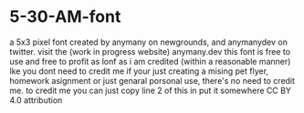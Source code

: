 # 5-30-AM-font
a 5x3 pixel font created by anymany on newgrounds, and anymanydev on twitter. visit the (work in progress website) anymany.dev
this font is free to use and free to profit as lonf as i am credited (within a reasonable manner)
lke you dont need to credit me if your just creating a mising pet flyer, homework asignment or just genaral porsonal use, there's no need to credit me.
to credit me you can just copy line 2 of this in put it somewhere
CC BY 4.0 attribution
